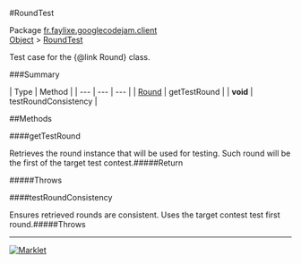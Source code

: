 #RoundTest

Package [fr.faylixe.googlecodejam.client](README.md)<br>
[Object](../../../java/langObject.md) > [RoundTest](RoundTest.md)

Test case for the {@link Round} class.

###Summary


| Type | Method |
| --- | --- | --- |
| [Round](Round.md) | getTestRound |
| **void** | testRoundConsistency |

##Methods

####getTestRound


Retrieves the round instance that will
 be used for testing. Such round will be the first
 of the target test contest.#####Return


#####Throws


####testRoundConsistency


Ensures retrieved rounds are consistent.
 Uses the target contest test first round.#####Throws


---
[![Marklet](https://img.shields.io/badge/Generated%20by-Marklet-green.svg)](https://github.com/Faylixe/marklet)